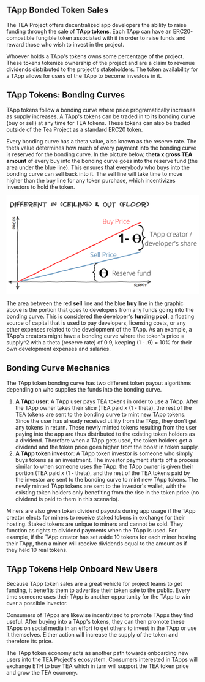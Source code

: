 ## TApp Bonded Token Sales
The TEA Project offers decentralized app developers the ability to raise funding through the sale of **TApp tokens**. Each TApp can have an ERC20-compatible fungible token associated with it in order to raise funds and reward those who wish to invest in the project. 

Whoever holds a TApp's tokens owns some percentage of the project. These tokens tokenize ownership of the project and are a claim to revenue dividends distributed to the project's stakeholders. The token availability for a TApp allows for users of the TApp to become investors in it.

## TApp Tokens: Bonding Curves
TApp tokens follow a bonding curve where price programatically increases as supply increases. A TApp's tokens can be traded in to its bonding curve (buy or sell) at any time for TEA tokens. These tokens can also be traded outside of the Tea Project as a standard ERC20 token.

Every bonding curve has a theta value, also known as the reserve rate. The theta value determines how much of every payment into the bonding curve is reserved for the bonding curve. In the picture below, **theta x gross TEA amount** of every buy into the bonding curve goes into the reserve fund (the area under the blue line). This ensures that everybody who buys into the bonding curve can sell back into it. The sell line will take time to move higher than the buy line for any token purchase, which incentivizes investors to hold the token.

![](./5.bonding-curve-buy-sell-theta.png)

The area between the red **sell** line and the blue **buy** line in the graphic above is the portion that goes to developers from any funds going into the bonding curve. This is considered the developer's **funding pool**, a floating source of capital that is used to pay developers, licensing costs, or any other expenses related to the development of the TApp. As an example, a TApp's creators might have a bonding curve where the token's price = supply^2 with a theta (reserve rate) of 0.9, keeping (1 - .9) = 10% for their own development expenses and salaries.

## Bonding Curve Mechanics
The TApp token bonding curve has two different token payout algorithms depending on who supplies the funds into the bonding curve.
1. **A TApp user**: A TApp user pays TEA tokens in order to use a TApp. After the TApp owner takes their slice (TEA paid x (1 - theta), the rest of the TEA tokens are sent to the bonding curve to mint new TApp tokens. Since the user has already received utility from the TApp, they don't get any tokens in return. These newly minted tokens resulting from the user paying into the app are thus distributed to the existing token holders as a dividend. Therefore when a TApp gets used, the token holders get a dividend and the token price goes higher from the boost in token supply. 
2.  **A TApp token investor**: A TApp token investor is someone who simply buys tokens as an investment. The investor payment starts off a process similar to when someone uses the TApp: the TApp owner is given their portion (TEA paid x (1 - theta), and the rest of the TEA tokens paid by the investor are sent to the bonding curve to mint new TApp tokens. The newly minted TApp tokens are sent to the investor's wallet, with the existing token holders only benefiting from the rise in the token price (no dividend is paid to them in this scenario).

Miners are also given token dividend payouts during app usage if the TApp creator elects for miners to receive staked tokens in exchange for their hosting. Staked tokens are unique to miners and cannot be sold. They function as rights to dividend payments when the TApp is used. For example, if the TApp creator has set aside 10 tokens for each miner hosting their TApp, then a miner will receive dividends equal to the amount as if they held 10 real tokens.

## TApp Tokens Help Onboard New Users
Because TApp token sales are a great vehicle for project teams to get funding, it benefits them to advertise their token sale to the public. Every time someone uses their TApp is another opportunity for the TApp to win over a possible investor. 

Consumers of TApps are likewise incentivized to promote TApps they find useful. After buying into a TApp's tokens, they can then promote these TApps on social media in an effort to get others to invest in the TApp or use it themselves. Either action will increase the supply of the token and therefore its price. 

The TApp token economy acts as another path towards onboarding new users into the TEA Project's ecosystem. Consumers interested in TApps will exchange ETH to buy TEA which in turn will support the TEA token price and grow the TEA economy.